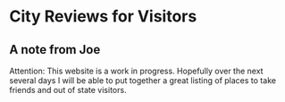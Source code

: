 # City Reviews for Visitors

## A note from Joe

Attention: This website is a work in progress.  Hopefully over the next several days I will be able to put together a great listing of places to take friends and out of state visitors.
